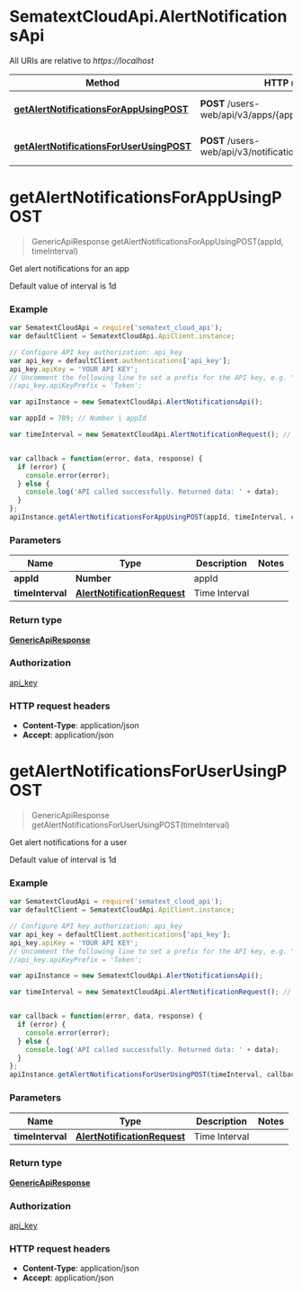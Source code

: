 # SematextCloudApi.AlertNotificationsApi

All URIs are relative to *https://localhost*

Method | HTTP request | Description
------------- | ------------- | -------------
[**getAlertNotificationsForAppUsingPOST**](AlertNotificationsApi.md#getAlertNotificationsForAppUsingPOST) | **POST** /users-web/api/v3/apps/{appId}/notifications/alerts | Get alert notifications for an app
[**getAlertNotificationsForUserUsingPOST**](AlertNotificationsApi.md#getAlertNotificationsForUserUsingPOST) | **POST** /users-web/api/v3/notifications/alerts | Get alert notifications for a user


<a name="getAlertNotificationsForAppUsingPOST"></a>
# **getAlertNotificationsForAppUsingPOST**
> GenericApiResponse getAlertNotificationsForAppUsingPOST(appId, timeInterval)

Get alert notifications for an app

Default value of interval is 1d

### Example
```javascript
var SematextCloudApi = require('sematext_cloud_api');
var defaultClient = SematextCloudApi.ApiClient.instance;

// Configure API key authorization: api_key
var api_key = defaultClient.authentications['api_key'];
api_key.apiKey = 'YOUR API KEY';
// Uncomment the following line to set a prefix for the API key, e.g. "Token" (defaults to null)
//api_key.apiKeyPrefix = 'Token';

var apiInstance = new SematextCloudApi.AlertNotificationsApi();

var appId = 789; // Number | appId

var timeInterval = new SematextCloudApi.AlertNotificationRequest(); // AlertNotificationRequest | Time Interval


var callback = function(error, data, response) {
  if (error) {
    console.error(error);
  } else {
    console.log('API called successfully. Returned data: ' + data);
  }
};
apiInstance.getAlertNotificationsForAppUsingPOST(appId, timeInterval, callback);
```

### Parameters

Name | Type | Description  | Notes
------------- | ------------- | ------------- | -------------
 **appId** | **Number**| appId | 
 **timeInterval** | [**AlertNotificationRequest**](AlertNotificationRequest.md)| Time Interval | 

### Return type

[**GenericApiResponse**](GenericApiResponse.md)

### Authorization

[api_key](../README.md#api_key)

### HTTP request headers

 - **Content-Type**: application/json
 - **Accept**: application/json

<a name="getAlertNotificationsForUserUsingPOST"></a>
# **getAlertNotificationsForUserUsingPOST**
> GenericApiResponse getAlertNotificationsForUserUsingPOST(timeInterval)

Get alert notifications for a user

Default value of interval is 1d

### Example
```javascript
var SematextCloudApi = require('sematext_cloud_api');
var defaultClient = SematextCloudApi.ApiClient.instance;

// Configure API key authorization: api_key
var api_key = defaultClient.authentications['api_key'];
api_key.apiKey = 'YOUR API KEY';
// Uncomment the following line to set a prefix for the API key, e.g. "Token" (defaults to null)
//api_key.apiKeyPrefix = 'Token';

var apiInstance = new SematextCloudApi.AlertNotificationsApi();

var timeInterval = new SematextCloudApi.AlertNotificationRequest(); // AlertNotificationRequest | Time Interval


var callback = function(error, data, response) {
  if (error) {
    console.error(error);
  } else {
    console.log('API called successfully. Returned data: ' + data);
  }
};
apiInstance.getAlertNotificationsForUserUsingPOST(timeInterval, callback);
```

### Parameters

Name | Type | Description  | Notes
------------- | ------------- | ------------- | -------------
 **timeInterval** | [**AlertNotificationRequest**](AlertNotificationRequest.md)| Time Interval | 

### Return type

[**GenericApiResponse**](GenericApiResponse.md)

### Authorization

[api_key](../README.md#api_key)

### HTTP request headers

 - **Content-Type**: application/json
 - **Accept**: application/json

